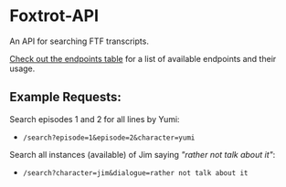# Foxtrot-API

An API for searching FTF transcripts.

[Check out the endpoints table](docs/endpoints.md) for a list of available endpoints and their usage.

## Example Requests:

  Search episodes 1 and 2 for all lines by Yumi:
  * `/search?episode=1&episode=2&character=yumi`


  Search all instances (available) of Jim saying *"rather not talk about it"*:
  * `/search?character=jim&dialogue=rather not talk about it`
